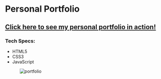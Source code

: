 # Personal Portfolio
## <a href="theoccasionalist.net"> Click here to see my personal portfolio in action!</a>
### Tech Specs:
<ul>
  <li>HTML5</li>
  <li>CSS3</li>
  <li>JavaScript</li>
<ul>  

![portfolio](https://user-images.githubusercontent.com/28411165/38460091-31d26398-3a81-11e8-9714-81fe09cfaee1.jpg)
